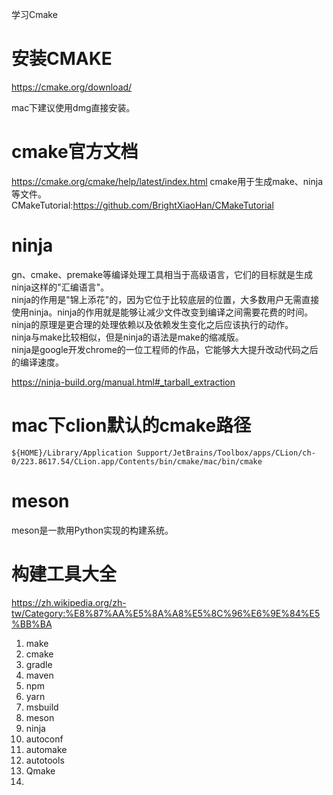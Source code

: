 学习Cmake

# 安装CMAKE
https://cmake.org/download/

mac下建议使用dmg直接安装。  
# cmake官方文档
https://cmake.org/cmake/help/latest/index.html
cmake用于生成make、ninja等文件。  
CMakeTutorial:https://github.com/BrightXiaoHan/CMakeTutorial
# ninja
gn、cmake、premake等编译处理工具相当于高级语言，它们的目标就是生成ninja这样的"汇编语言"。  
ninja的作用是"锦上添花"的，因为它位于比较底层的位置，大多数用户无需直接使用ninja。ninja的作用就是能够让减少文件改变到编译之间需要花费的时间。  
ninja的原理是更合理的处理依赖以及依赖发生变化之后应该执行的动作。  
ninja与make比较相似，但是ninja的语法是make的缩减版。  
ninja是google开发chrome的一位工程师的作品，它能够大大提升改动代码之后的编译速度。

https://ninja-build.org/manual.html#_tarball_extraction

# mac下clion默认的cmake路径

`${HOME}/Library/Application Support/JetBrains/Toolbox/apps/CLion/ch-0/223.8617.54/CLion.app/Contents/bin/cmake/mac/bin/cmake`

# meson
meson是一款用Python实现的构建系统。

# 构建工具大全
<https://zh.wikipedia.org/zh-tw/Category:%E8%87%AA%E5%8A%A8%E5%8C%96%E6%9E%84%E5%BB%BA>


1. make
2. cmake
3. gradle
4. maven
5. npm
6. yarn
7. msbuild
8. meson
9. ninja
10. autoconf
11. automake
12. autotools
13. Qmake
14. 